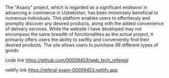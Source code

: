 The "Asaxiy" project, which is regarded as a significant endeavor in advancing e-commerce in Uzbekistan, has been immensely beneficial to numerous individuals. This platform enables users to effortlessly and promptly discover any desired products, along with the added convenience of delivery services. While the website I have developed may not encompass the same breadth of functionalities as the actual project, it primarily offers users the ability to swiftly and conveniently find their desired products. The site allows users to purchase 99 different types of goods

code link
https://github.com/00009453/web_tech_refereal


netlify link
https://referal-exam-00009453.netlify.app